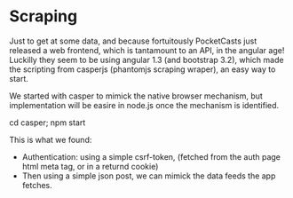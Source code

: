 # Scraping

Just to get at some data, and because fortuitously PocketCasts just released a web frontend, which is tantamount to an API, in the angular age! Luckilly they seem to be using angular 1.3 (and bootstrap 3.2), which made the scripting from casperjs (phantomjs scraping wraper), an easy way to start.

We started with casper to mimick the native browser mechanism, but implementation will be easire in node.js once the mechanism is identified.

  cd casper; npm start

This is what we found:

* Authentication: using a simple csrf-token, (fetched from the auth page html meta tag, or in a returnd cookie)
* Then using a simple json post, we can mimick the data feeds the app fetches.

